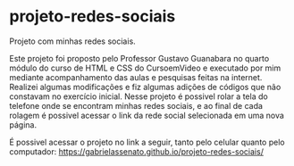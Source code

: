 # projeto-redes-sociais
Projeto  com minhas  redes sociais.

Este projeto foi proposto pelo Professor Gustavo Guanabara no quarto módulo do curso de HTML e CSS do CursoemVideo e executado por mim mediante acompanhamento das aulas e pesquisas feitas na internet. Realizei algumas modificações e fiz algumas adições de códigos que não constavam no exercício inicial. 
Nesse projeto é possivel rolar a tela do telefone onde se encontram minhas redes sociais, e ao final de cada rolagem é possivel acessar o link da rede social selecionada em uma nova página.

É possivel acessar o projeto no link a seguir, tanto pelo celular quanto pelo computador: https://gabrielassenato.github.io/projeto-redes-sociais/

